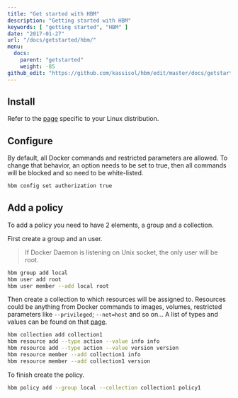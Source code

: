 ```yaml
---
title: "Get started with HBM"
description: "Getting started with HBM"
keywords: [ "getting started", "HBM" ]
date: "2017-01-27"
url: "/docs/getstarted/hbm/"
menu:
  docs:
    parent: "getstarted"
    weight: -85
github_edit: "https://github.com/kassisol/hbm/edit/master/docs/getstarted/index.md"
---
```


## Install

Refer to the [page](../installation/index.md) specific to your Linux distribution.

## Configure

By default, all Docker commands and restricted parameters are allowed. To change that behavior, an option needs to be set to true, then all commands will be blocked and so need to be white-listed.

```bash
hbm config set authorization true
```

## Add a policy

To add a policy you need to have 2 elements, a group and a collection.

First create a group and an user.

> If Docker Daemon is listening on Unix socket, the only user will be root.

```bash
hbm group add local
hbm user add root
hbm user member --add local root
```

Then create a collection to which resources will be assigned to. Resources could be anything from Docker commands to images, volumes, restricted parameters like `--privileged`; `--net=host` and so on... A list of types and values can be found on that [page](../reference/commandline/resource_add.md).

```bash
hbm collection add collection1
hbm resource add --type action --value info info
hbm resource add --type action --value version version
hbm resource member --add collection1 info
hbm resource member --add collection1 version
```

To finish create the policy.

```bash
hbm policy add --group local --collection collection1 policy1
```
